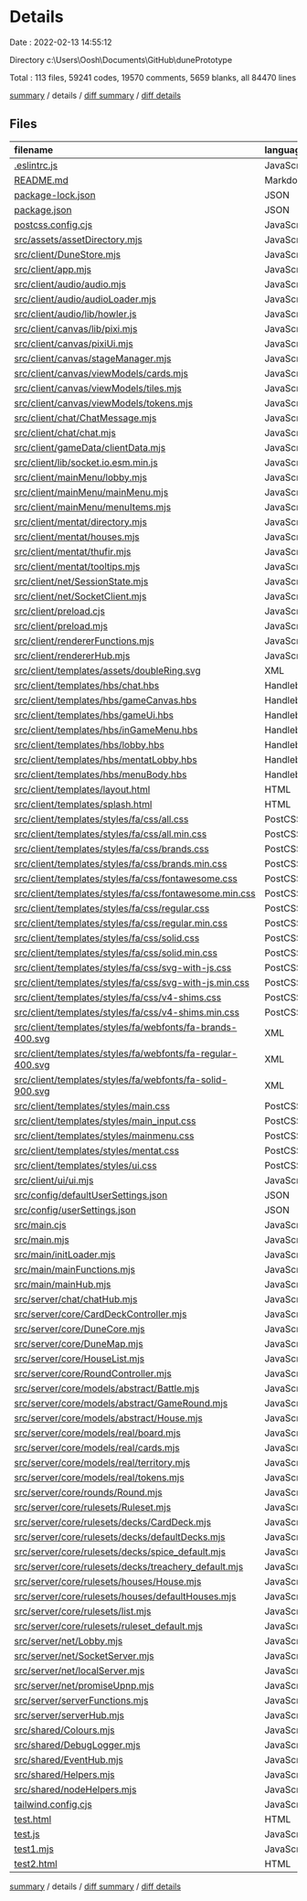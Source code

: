 # Details

Date : 2022-02-13 14:55:12

Directory c:\Users\Oosh\Documents\GitHub\dunePrototype

Total : 113 files,  59241 codes, 19570 comments, 5659 blanks, all 84470 lines

[summary](results.md) / details / [diff summary](diff.md) / [diff details](diff-details.md)

## Files
| filename | language | code | comment | blank | total |
| :--- | :--- | ---: | ---: | ---: | ---: |
| [.eslintrc.js](/.eslintrc.js) | JavaScript | 18 | 0 | 1 | 19 |
| [README.md](/README.md) | Markdown | 2 | 0 | 1 | 3 |
| [package-lock.json](/package-lock.json) | JSON | 10,343 | 0 | 1 | 10,344 |
| [package.json](/package.json) | JSON | 61 | 27 | 0 | 88 |
| [postcss.config.cjs](/postcss.config.cjs) | JavaScript | 8 | 0 | 1 | 9 |
| [src/assets/assetDirectory.mjs](/src/assets/assetDirectory.mjs) | JavaScript | 32 | 2 | 5 | 39 |
| [src/client/DuneStore.mjs](/src/client/DuneStore.mjs) | JavaScript | 19 | 1 | 5 | 25 |
| [src/client/app.mjs](/src/client/app.mjs) | JavaScript | 88 | 20 | 10 | 118 |
| [src/client/audio/audio.mjs](/src/client/audio/audio.mjs) | JavaScript | 11 | 3 | 1 | 15 |
| [src/client/audio/audioLoader.mjs](/src/client/audio/audioLoader.mjs) | JavaScript | 0 | 1 | 0 | 1 |
| [src/client/audio/lib/howler.js](/src/client/audio/lib/howler.js) | JavaScript | 1,944 | 797 | 502 | 3,243 |
| [src/client/canvas/lib/pixi.mjs](/src/client/canvas/lib/pixi.mjs) | JavaScript | 23,892 | 17,982 | 808 | 42,682 |
| [src/client/canvas/pixiUi.mjs](/src/client/canvas/pixiUi.mjs) | JavaScript | 0 | 1 | 0 | 1 |
| [src/client/canvas/stageManager.mjs](/src/client/canvas/stageManager.mjs) | JavaScript | 21 | 6 | 4 | 31 |
| [src/client/canvas/viewModels/cards.mjs](/src/client/canvas/viewModels/cards.mjs) | JavaScript | 0 | 1 | 0 | 1 |
| [src/client/canvas/viewModels/tiles.mjs](/src/client/canvas/viewModels/tiles.mjs) | JavaScript | 15 | 1 | 1 | 17 |
| [src/client/canvas/viewModels/tokens.mjs](/src/client/canvas/viewModels/tokens.mjs) | JavaScript | 0 | 1 | 0 | 1 |
| [src/client/chat/ChatMessage.mjs](/src/client/chat/ChatMessage.mjs) | JavaScript | 53 | 27 | 8 | 88 |
| [src/client/chat/chat.mjs](/src/client/chat/chat.mjs) | JavaScript | 68 | 12 | 8 | 88 |
| [src/client/gameData/clientData.mjs](/src/client/gameData/clientData.mjs) | JavaScript | 0 | 1 | 0 | 1 |
| [src/client/lib/socket.io.esm.min.js](/src/client/lib/socket.io.esm.min.js) | JavaScript | 1 | 7 | 0 | 8 |
| [src/client/mainMenu/lobby.mjs](/src/client/mainMenu/lobby.mjs) | JavaScript | 0 | 1 | 0 | 1 |
| [src/client/mainMenu/mainMenu.mjs](/src/client/mainMenu/mainMenu.mjs) | JavaScript | 182 | 22 | 28 | 232 |
| [src/client/mainMenu/menuItems.mjs](/src/client/mainMenu/menuItems.mjs) | JavaScript | 153 | 0 | 0 | 153 |
| [src/client/mentat/directory.mjs](/src/client/mentat/directory.mjs) | JavaScript | 7 | 0 | 6 | 13 |
| [src/client/mentat/houses.mjs](/src/client/mentat/houses.mjs) | JavaScript | 69 | 1 | 3 | 73 |
| [src/client/mentat/thufir.mjs](/src/client/mentat/thufir.mjs) | JavaScript | 79 | 13 | 7 | 99 |
| [src/client/mentat/tooltips.mjs](/src/client/mentat/tooltips.mjs) | JavaScript | 9 | 0 | 0 | 9 |
| [src/client/net/SessionState.mjs](/src/client/net/SessionState.mjs) | JavaScript | 109 | 7 | 15 | 131 |
| [src/client/net/SocketClient.mjs](/src/client/net/SocketClient.mjs) | JavaScript | 135 | 17 | 18 | 170 |
| [src/client/preload.cjs](/src/client/preload.cjs) | JavaScript | 2 | 0 | 0 | 2 |
| [src/client/preload.mjs](/src/client/preload.mjs) | JavaScript | 18 | 1 | 1 | 20 |
| [src/client/rendererFunctions.mjs](/src/client/rendererFunctions.mjs) | JavaScript | 179 | 22 | 13 | 214 |
| [src/client/rendererHub.mjs](/src/client/rendererHub.mjs) | JavaScript | 61 | 32 | 11 | 104 |
| [src/client/templates/assets/doubleRing.svg](/src/client/templates/assets/doubleRing.svg) | XML | 9 | 0 | 0 | 9 |
| [src/client/templates/hbs/chat.hbs](/src/client/templates/hbs/chat.hbs) | Handlebars | 3 | 0 | 0 | 3 |
| [src/client/templates/hbs/gameCanvas.hbs](/src/client/templates/hbs/gameCanvas.hbs) | Handlebars | 1 | 0 | 0 | 1 |
| [src/client/templates/hbs/gameUi.hbs](/src/client/templates/hbs/gameUi.hbs) | Handlebars | 4 | 0 | 0 | 4 |
| [src/client/templates/hbs/inGameMenu.hbs](/src/client/templates/hbs/inGameMenu.hbs) | Handlebars | 11 | 0 | 0 | 11 |
| [src/client/templates/hbs/lobby.hbs](/src/client/templates/hbs/lobby.hbs) | Handlebars | 80 | 48 | 0 | 128 |
| [src/client/templates/hbs/mentatLobby.hbs](/src/client/templates/hbs/mentatLobby.hbs) | Handlebars | 7 | 0 | 2 | 9 |
| [src/client/templates/hbs/menuBody.hbs](/src/client/templates/hbs/menuBody.hbs) | Handlebars | 33 | 0 | 0 | 33 |
| [src/client/templates/layout.html](/src/client/templates/layout.html) | HTML | 21 | 5 | 0 | 26 |
| [src/client/templates/splash.html](/src/client/templates/splash.html) | HTML | 15 | 0 | 0 | 15 |
| [src/client/templates/styles/fa/css/all.css](/src/client/templates/styles/fa/css/all.css) | PostCSS | 3,110 | 6 | 1,501 | 4,617 |
| [src/client/templates/styles/fa/css/all.min.css](/src/client/templates/styles/fa/css/all.min.css) | PostCSS | 1 | 4 | 0 | 5 |
| [src/client/templates/styles/fa/css/brands.css](/src/client/templates/styles/fa/css/brands.css) | PostCSS | 10 | 4 | 2 | 16 |
| [src/client/templates/styles/fa/css/brands.min.css](/src/client/templates/styles/fa/css/brands.min.css) | PostCSS | 1 | 4 | 0 | 5 |
| [src/client/templates/styles/fa/css/fontawesome.css](/src/client/templates/styles/fa/css/fontawesome.css) | PostCSS | 3,079 | 6 | 1,498 | 4,583 |
| [src/client/templates/styles/fa/css/fontawesome.min.css](/src/client/templates/styles/fa/css/fontawesome.min.css) | PostCSS | 1 | 4 | 0 | 5 |
| [src/client/templates/styles/fa/css/regular.css](/src/client/templates/styles/fa/css/regular.css) | PostCSS | 10 | 4 | 2 | 16 |
| [src/client/templates/styles/fa/css/regular.min.css](/src/client/templates/styles/fa/css/regular.min.css) | PostCSS | 1 | 4 | 0 | 5 |
| [src/client/templates/styles/fa/css/solid.css](/src/client/templates/styles/fa/css/solid.css) | PostCSS | 11 | 4 | 2 | 17 |
| [src/client/templates/styles/fa/css/solid.min.css](/src/client/templates/styles/fa/css/solid.min.css) | PostCSS | 1 | 4 | 0 | 5 |
| [src/client/templates/styles/fa/css/svg-with-js.css](/src/client/templates/styles/fa/css/svg-with-js.css) | PostCSS | 312 | 4 | 56 | 372 |
| [src/client/templates/styles/fa/css/svg-with-js.min.css](/src/client/templates/styles/fa/css/svg-with-js.min.css) | PostCSS | 1 | 4 | 0 | 5 |
| [src/client/templates/styles/fa/css/v4-shims.css](/src/client/templates/styles/fa/css/v4-shims.css) | PostCSS | 1,556 | 4 | 613 | 2,173 |
| [src/client/templates/styles/fa/css/v4-shims.min.css](/src/client/templates/styles/fa/css/v4-shims.min.css) | PostCSS | 1 | 4 | 0 | 5 |
| [src/client/templates/styles/fa/webfonts/fa-brands-400.svg](/src/client/templates/styles/fa/webfonts/fa-brands-400.svg) | XML | 3,717 | 0 | 1 | 3,718 |
| [src/client/templates/styles/fa/webfonts/fa-regular-400.svg](/src/client/templates/styles/fa/webfonts/fa-regular-400.svg) | XML | 801 | 0 | 1 | 802 |
| [src/client/templates/styles/fa/webfonts/fa-solid-900.svg](/src/client/templates/styles/fa/webfonts/fa-solid-900.svg) | XML | 5,034 | 0 | 1 | 5,035 |
| [src/client/templates/styles/main.css](/src/client/templates/styles/main.css) | PostCSS | 994 | 180 | 198 | 1,372 |
| [src/client/templates/styles/main_input.css](/src/client/templates/styles/main_input.css) | PostCSS | 121 | 6 | 18 | 145 |
| [src/client/templates/styles/mainmenu.css](/src/client/templates/styles/mainmenu.css) | PostCSS | 162 | 10 | 37 | 209 |
| [src/client/templates/styles/mentat.css](/src/client/templates/styles/mentat.css) | PostCSS | 32 | 1 | 9 | 42 |
| [src/client/templates/styles/ui.css](/src/client/templates/styles/ui.css) | PostCSS | 49 | 9 | 23 | 81 |
| [src/client/ui/ui.mjs](/src/client/ui/ui.mjs) | JavaScript | 12 | 2 | 3 | 17 |
| [src/config/defaultUserSettings.json](/src/config/defaultUserSettings.json) | JSON | 18 | 0 | 0 | 18 |
| [src/config/userSettings.json](/src/config/userSettings.json) | JSON | 1 | 0 | 0 | 1 |
| [src/main.cjs](/src/main.cjs) | JavaScript | 2 | 0 | 0 | 2 |
| [src/main.mjs](/src/main.mjs) | JavaScript | 102 | 4 | 10 | 116 |
| [src/main/initLoader.mjs](/src/main/initLoader.mjs) | JavaScript | 83 | 2 | 3 | 88 |
| [src/main/mainFunctions.mjs](/src/main/mainFunctions.mjs) | JavaScript | 95 | 18 | 10 | 123 |
| [src/main/mainHub.mjs](/src/main/mainHub.mjs) | JavaScript | 18 | 6 | 3 | 27 |
| [src/server/chat/chatHub.mjs](/src/server/chat/chatHub.mjs) | JavaScript | 16 | 1 | 1 | 18 |
| [src/server/core/CardDeckController.mjs](/src/server/core/CardDeckController.mjs) | JavaScript | 12 | 0 | 5 | 17 |
| [src/server/core/DuneCore.mjs](/src/server/core/DuneCore.mjs) | JavaScript | 46 | 2 | 15 | 63 |
| [src/server/core/DuneMap.mjs](/src/server/core/DuneMap.mjs) | JavaScript | 77 | 0 | 7 | 84 |
| [src/server/core/HouseList.mjs](/src/server/core/HouseList.mjs) | JavaScript | 25 | 11 | 11 | 47 |
| [src/server/core/RoundController.mjs](/src/server/core/RoundController.mjs) | JavaScript | 24 | 4 | 10 | 38 |
| [src/server/core/models/abstract/Battle.mjs](/src/server/core/models/abstract/Battle.mjs) | JavaScript | 0 | 1 | 0 | 1 |
| [src/server/core/models/abstract/GameRound.mjs](/src/server/core/models/abstract/GameRound.mjs) | JavaScript | 0 | 1 | 0 | 1 |
| [src/server/core/models/abstract/House.mjs](/src/server/core/models/abstract/House.mjs) | JavaScript | 0 | 1 | 0 | 1 |
| [src/server/core/models/real/board.mjs](/src/server/core/models/real/board.mjs) | JavaScript | 0 | 1 | 0 | 1 |
| [src/server/core/models/real/cards.mjs](/src/server/core/models/real/cards.mjs) | JavaScript | 0 | 1 | 0 | 1 |
| [src/server/core/models/real/territory.mjs](/src/server/core/models/real/territory.mjs) | JavaScript | 0 | 1 | 0 | 1 |
| [src/server/core/models/real/tokens.mjs](/src/server/core/models/real/tokens.mjs) | JavaScript | 0 | 1 | 0 | 1 |
| [src/server/core/rounds/Round.mjs](/src/server/core/rounds/Round.mjs) | JavaScript | 62 | 4 | 7 | 73 |
| [src/server/core/rulesets/Ruleset.mjs](/src/server/core/rulesets/Ruleset.mjs) | JavaScript | 37 | 2 | 3 | 42 |
| [src/server/core/rulesets/decks/CardDeck.mjs](/src/server/core/rulesets/decks/CardDeck.mjs) | JavaScript | 53 | 2 | 7 | 62 |
| [src/server/core/rulesets/decks/defaultDecks.mjs](/src/server/core/rulesets/decks/defaultDecks.mjs) | JavaScript | 6 | 1 | 1 | 8 |
| [src/server/core/rulesets/decks/spice_default.mjs](/src/server/core/rulesets/decks/spice_default.mjs) | JavaScript | 120 | 0 | 0 | 120 |
| [src/server/core/rulesets/decks/treachery_default.mjs](/src/server/core/rulesets/decks/treachery_default.mjs) | JavaScript | 152 | 0 | 0 | 152 |
| [src/server/core/rulesets/houses/House.mjs](/src/server/core/rulesets/houses/House.mjs) | JavaScript | 20 | 0 | 2 | 22 |
| [src/server/core/rulesets/houses/defaultHouses.mjs](/src/server/core/rulesets/houses/defaultHouses.mjs) | JavaScript | 130 | 3 | 3 | 136 |
| [src/server/core/rulesets/list.mjs](/src/server/core/rulesets/list.mjs) | JavaScript | 18 | 0 | 3 | 21 |
| [src/server/core/rulesets/ruleset_default.mjs](/src/server/core/rulesets/ruleset_default.mjs) | JavaScript | 22 | 1 | 1 | 24 |
| [src/server/net/Lobby.mjs](/src/server/net/Lobby.mjs) | JavaScript | 235 | 18 | 26 | 279 |
| [src/server/net/SocketServer.mjs](/src/server/net/SocketServer.mjs) | JavaScript | 230 | 32 | 22 | 284 |
| [src/server/net/localServer.mjs](/src/server/net/localServer.mjs) | JavaScript | 24 | 4 | 3 | 31 |
| [src/server/net/promiseUpnp.mjs](/src/server/net/promiseUpnp.mjs) | JavaScript | 101 | 4 | 8 | 113 |
| [src/server/serverFunctions.mjs](/src/server/serverFunctions.mjs) | JavaScript | 93 | 28 | 13 | 134 |
| [src/server/serverHub.mjs](/src/server/serverHub.mjs) | JavaScript | 44 | 8 | 10 | 62 |
| [src/shared/Colours.mjs](/src/shared/Colours.mjs) | JavaScript | 57 | 10 | 7 | 74 |
| [src/shared/DebugLogger.mjs](/src/shared/DebugLogger.mjs) | JavaScript | 45 | 14 | 3 | 62 |
| [src/shared/EventHub.mjs](/src/shared/EventHub.mjs) | JavaScript | 66 | 7 | 10 | 83 |
| [src/shared/Helpers.mjs](/src/shared/Helpers.mjs) | JavaScript | 197 | 40 | 15 | 252 |
| [src/shared/nodeHelpers.mjs](/src/shared/nodeHelpers.mjs) | JavaScript | 36 | 10 | 6 | 52 |
| [tailwind.config.cjs](/tailwind.config.cjs) | JavaScript | 33 | 0 | 1 | 34 |
| [test.html](/test.html) | HTML | 83 | 0 | 0 | 83 |
| [test.js](/test.js) | JavaScript | 12 | 0 | 5 | 17 |
| [test1.mjs](/test1.mjs) | JavaScript | 21 | 0 | 3 | 24 |
| [test2.html](/test2.html) | HTML | 45 | 0 | 0 | 45 |

[summary](results.md) / details / [diff summary](diff.md) / [diff details](diff-details.md)